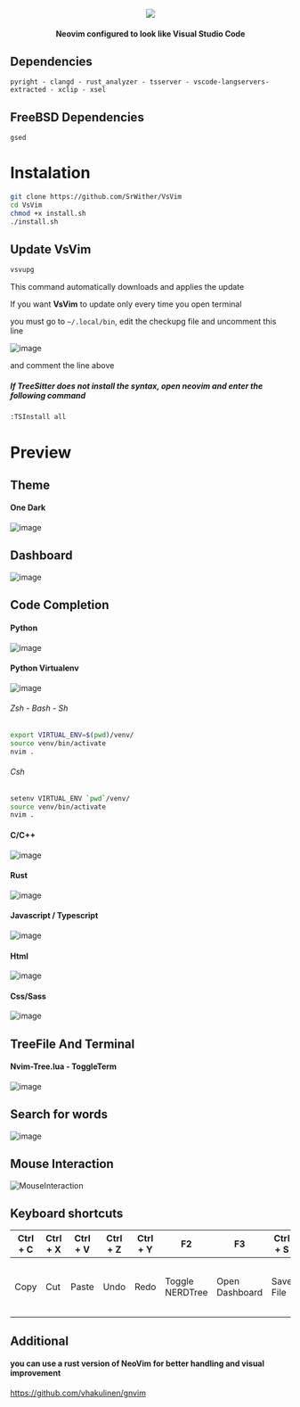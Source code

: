 <p align="center">
  <img src="https://user-images.githubusercontent.com/59105868/147696668-8b35cba4-f27e-4cad-b901-6757a93d1ba8.png" />
</p>
<h4 align="center">Neovim configured to look like Visual Studio Code</h1>

## Dependencies
```
pyright - clangd - rust_analyzer - tsserver - vscode-langservers-extracted - xclip - xsel
```
## FreeBSD Dependencies
```
gsed
```
# Instalation
```sh
git clone https://github.com/SrWither/VsVim
cd VsVim
chmod +x install.sh
./install.sh
```
## Update VsVim
```sh
vsvupg
```
This command automatically downloads and applies the update

If you want **VsVim** to update only every time you open terminal

you must go to `~/.local/bin`, edit the checkupg file and uncomment this line

![image](https://user-images.githubusercontent.com/59105868/139931592-ae47b8b7-3d32-48a5-88de-050e77d748b2.png)

and comment the line above
##### If TreeSitter does not install the syntax, open neovim and enter the following command
```
:TSInstall all
```
# Preview
## Theme
#### One Dark

![image](https://user-images.githubusercontent.com/59105868/147698509-2792b901-1d75-43da-b6c4-83420733a265.png)

## Dashboard

![image](https://user-images.githubusercontent.com/59105868/147704242-a2386978-0036-44af-9d1c-b035b1719804.png)

## Code Completion
#### Python

![image](https://user-images.githubusercontent.com/59105868/147699032-ddd47974-f8d0-4dea-a3db-8f2caf9e3fee.png)

#### Python Virtualenv

![image](https://user-images.githubusercontent.com/59105868/147698846-e9b9fb38-3063-4326-8640-2e2324d290e8.png)

###### Zsh - Bash - Sh
```sh
export VIRTUAL_ENV=$(pwd)/venv/
source venv/bin/activate
nvim .
```
###### Csh
```sh
setenv VIRTUAL_ENV `pwd`/venv/
source venv/bin/activate
nvim .
```
#### C/C++
![image](https://user-images.githubusercontent.com/59105868/147699084-a4da695a-6871-4b45-bebe-5c6a267fa58d.png)

#### Rust
![image](https://user-images.githubusercontent.com/59105868/147699262-a6790a02-8aa1-409b-89a3-fc8142accc8c.png)

#### Javascript / Typescript
![image](https://user-images.githubusercontent.com/59105868/147699596-c46b1574-d052-49ff-ab44-058df57890d7.png)

#### Html
![image](https://user-images.githubusercontent.com/59105868/147700714-0328879e-c449-4ff4-8388-c341fba429e3.png)

#### Css/Sass
![image](https://user-images.githubusercontent.com/59105868/147700793-2d928886-40ce-415b-8608-7f7372beee5a.png)

## TreeFile And Terminal

#### Nvim-Tree.lua  - ToggleTerm

![image](https://user-images.githubusercontent.com/59105868/147701232-104321bd-527b-4a57-aa1e-ceefaea1de7a.png)

## Search for words
![image](https://user-images.githubusercontent.com/59105868/147702743-d432c4bb-68fa-4003-9c72-e65c65adb35f.png)

## Mouse Interaction

![MouseInteraction](https://user-images.githubusercontent.com/59105868/139555696-c9162701-a004-4e21-ac9c-531a5eecd053.gif)

## Keyboard shortcuts

| Ctrl + C | Ctrl + X | Ctrl + V | Ctrl + Z | Ctrl + Y | F2 | F3 | Ctrl + S | Ctrl + F | Ctrl + T | Tab |
| ----- | ----- | ---- | ---- | ---- | ---- | ---- | ---- | ---- | ---- | ---- |
|  Copy | Cut | Paste | Undo | Redo | Toggle NERDTree | Open Dashboard | Save File | Search words in the project | Open Terminal | to change the element in the code completion |

## Additional

#### you can use a rust version of NeoVim for better handling and visual improvement
https://github.com/vhakulinen/gnvim
